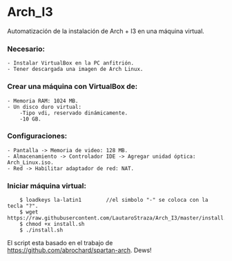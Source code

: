 # Arch_I3
Automatización de la instalación de Arch + I3 en una máquina virtual.

### Necesario:
	- Instalar VirtualBox en la PC anfitrión.
	- Tener descargada una imagen de Arch Linux.

### Crear una máquina con VirtualBox de:
	- Memoria RAM: 1024 MB.
	- Un disco duro virtual:
		-Tipo vdi, reservado dinámicamente.
		-10 GB.

### Configuraciones:
	- Pantalla -> Memoria de video: 128 MB.
	- Almacenamiento -> Controlador IDE -> Agregar unidad óptica: Arch_Linux.iso.
	- Red -> Habilitar adaptador de red: NAT.

### Iniciar máquina virtual:
```
	$ loadkeys la-latin1		//el simbolo "-" se coloca con la tecla "?".
	$ wget https://raw.githubusercontent.com/LautaroStraza/Arch_I3/master/install.sh
	$ chmod +x install.sh
	$ ./install.sh
```

El script esta basado en el trabajo de https://github.com/abrochard/spartan-arch. Dews!
